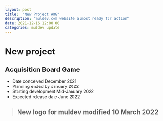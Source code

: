 ```yaml
---
layout: post
title:  "New Project ABG"
description: "muldev.com website almost ready for action"
date: 2021-12-16 12:00:00
categories: muldev update
---
```


# New project 

## Acquisition Board Game
* Date conceived December 2021
* Planning ended by January 2022
* Starting development Mid-January 2022
* Expected release date June 2022


> ## New logo for muldev modified 10 March 2022







